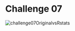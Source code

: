 # Challenge 07
![challenge07OriginalvsRstats](https://github.com/sndaba/2024DuBoisChallengeInRstats/assets/53818579/8aec6230-4427-4c93-8a18-e9c1aa377351)
